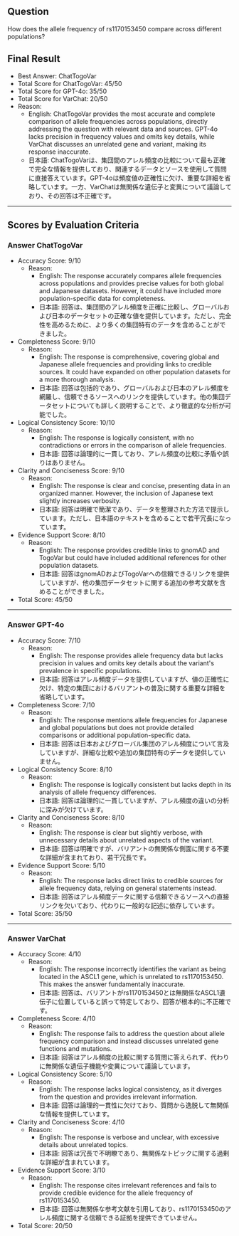 ## Question

How does the allele frequency of rs1170153450 compare across different populations?

## Final Result

- Best Answer: ChatTogoVar
- Total Score for ChatTogoVar: 45/50
- Total Score for GPT-4o: 35/50
- Total Score for VarChat: 20/50
- Reason:
  - English: ChatTogoVar provides the most accurate and complete comparison of allele frequencies across populations, directly addressing the question with relevant data and sources. GPT-4o lacks precision in frequency values and omits key details, while VarChat discusses an unrelated gene and variant, making its response inaccurate.
  - 日本語: ChatTogoVarは、集団間のアレル頻度の比較について最も正確で完全な情報を提供しており、関連するデータとソースを使用して質問に直接答えています。GPT-4oは頻度値の正確性に欠け、重要な詳細を省略しています。一方、VarChatは無関係な遺伝子と変異について議論しており、その回答は不正確です。

---

## Scores by Evaluation Criteria

### Answer ChatTogoVar
- Accuracy Score: 9/10
  - Reason: 
    - English: The response accurately compares allele frequencies across populations and provides precise values for both global and Japanese datasets. However, it could have included more population-specific data for completeness.
    - 日本語: 回答は、集団間のアレル頻度を正確に比較し、グローバルおよび日本のデータセットの正確な値を提供しています。ただし、完全性を高めるために、より多くの集団特有のデータを含めることができました。
- Completeness Score: 9/10
  - Reason: 
    - English: The response is comprehensive, covering global and Japanese allele frequencies and providing links to credible sources. It could have expanded on other population datasets for a more thorough analysis.
    - 日本語: 回答は包括的であり、グローバルおよび日本のアレル頻度を網羅し、信頼できるソースへのリンクを提供しています。他の集団データセットについても詳しく説明することで、より徹底的な分析が可能でした。
- Logical Consistency Score: 10/10
  - Reason: 
    - English: The response is logically consistent, with no contradictions or errors in the comparison of allele frequencies.
    - 日本語: 回答は論理的に一貫しており、アレル頻度の比較に矛盾や誤りはありません。
- Clarity and Conciseness Score: 9/10
  - Reason: 
    - English: The response is clear and concise, presenting data in an organized manner. However, the inclusion of Japanese text slightly increases verbosity.
    - 日本語: 回答は明確で簡潔であり、データを整理された方法で提示しています。ただし、日本語のテキストを含めることで若干冗長になっています。
- Evidence Support Score: 8/10
  - Reason: 
    - English: The response provides credible links to gnomAD and TogoVar but could have included additional references for other population datasets.
    - 日本語: 回答はgnomADおよびTogoVarへの信頼できるリンクを提供していますが、他の集団データセットに関する追加の参考文献を含めることができました。
- Total Score: 45/50

---

### Answer GPT-4o
- Accuracy Score: 7/10
  - Reason: 
    - English: The response provides allele frequency data but lacks precision in values and omits key details about the variant's prevalence in specific populations.
    - 日本語: 回答はアレル頻度データを提供していますが、値の正確性に欠け、特定の集団におけるバリアントの普及に関する重要な詳細を省略しています。
- Completeness Score: 7/10
  - Reason: 
    - English: The response mentions allele frequencies for Japanese and global populations but does not provide detailed comparisons or additional population-specific data.
    - 日本語: 回答は日本およびグローバル集団のアレル頻度について言及していますが、詳細な比較や追加の集団特有のデータを提供していません。
- Logical Consistency Score: 8/10
  - Reason: 
    - English: The response is logically consistent but lacks depth in its analysis of allele frequency differences.
    - 日本語: 回答は論理的に一貫していますが、アレル頻度の違いの分析に深みが欠けています。
- Clarity and Conciseness Score: 8/10
  - Reason: 
    - English: The response is clear but slightly verbose, with unnecessary details about unrelated aspects of the variant.
    - 日本語: 回答は明確ですが、バリアントの無関係な側面に関する不要な詳細が含まれており、若干冗長です。
- Evidence Support Score: 5/10
  - Reason: 
    - English: The response lacks direct links to credible sources for allele frequency data, relying on general statements instead.
    - 日本語: 回答はアレル頻度データに関する信頼できるソースへの直接リンクを欠いており、代わりに一般的な記述に依存しています。
- Total Score: 35/50

---

### Answer VarChat
- Accuracy Score: 4/10
  - Reason: 
    - English: The response incorrectly identifies the variant as being located in the ASCL1 gene, which is unrelated to rs1170153450. This makes the answer fundamentally inaccurate.
    - 日本語: 回答は、バリアントがrs1170153450とは無関係なASCL1遺伝子に位置していると誤って特定しており、回答が根本的に不正確です。
- Completeness Score: 4/10
  - Reason: 
    - English: The response fails to address the question about allele frequency comparison and instead discusses unrelated gene functions and mutations.
    - 日本語: 回答はアレル頻度の比較に関する質問に答えられず、代わりに無関係な遺伝子機能や変異について議論しています。
- Logical Consistency Score: 5/10
  - Reason: 
    - English: The response lacks logical consistency, as it diverges from the question and provides irrelevant information.
    - 日本語: 回答は論理的一貫性に欠けており、質問から逸脱して無関係な情報を提供しています。
- Clarity and Conciseness Score: 4/10
  - Reason: 
    - English: The response is verbose and unclear, with excessive details about unrelated topics.
    - 日本語: 回答は冗長で不明瞭であり、無関係なトピックに関する過剰な詳細が含まれています。
- Evidence Support Score: 3/10
  - Reason: 
    - English: The response cites irrelevant references and fails to provide credible evidence for the allele frequency of rs1170153450.
    - 日本語: 回答は無関係な参考文献を引用しており、rs1170153450のアレル頻度に関する信頼できる証拠を提供できていません。
- Total Score: 20/50